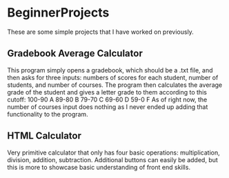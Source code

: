 # BeginnerProjects
These are some simple projects that I have worked on previously.

## Gradebook Average Calculator
This program simply opens a gradebook, which should be a .txt file, and then asks for three inputs: numbers of scores for each student, number of students, and number of courses. The program then calculates the average grade of the student and gives a letter grade to them according to this cutoff:
100-90 A
89-80 B
79-70 C
69-60 D
59-0 F
As of right now, the number of courses input does nothing as I never ended up adding that functionality to the program.

## HTML Calculator
Very primitive calculator that only has four basic operations: multiplication, division, addition, subtraction. Additional buttons can easily be added, but this is more to showcase basic understanding of front end skills.
